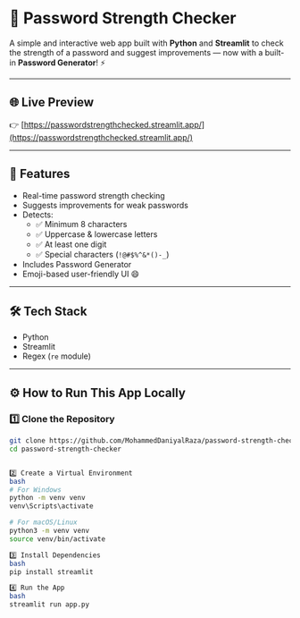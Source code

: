 # 🔐 Password Strength Checker

A simple and interactive web app built with **Python** and **Streamlit** to check the strength of a password and suggest improvements — now with a built-in **Password Generator**! ⚡

---

## 🌐 Live Preview  
👉 [https://passwordstrengthchecked.streamlit.app/](https://passwordstrengthchecked.streamlit.app/)

---

## 🚀 Features

- Real-time password strength checking
- Suggests improvements for weak passwords
- Detects:
  - ✅ Minimum 8 characters
  - ✅ Uppercase & lowercase letters
  - ✅ At least one digit
  - ✅ Special characters (`!@#$%^&*()-_`)
- Includes Password Generator
- Emoji-based user-friendly UI 😄

---

## 🛠️ Tech Stack

- Python
- Streamlit
- Regex (`re` module)

---

## ⚙️ How to Run This App Locally

### 1️⃣ Clone the Repository

```bash
git clone https://github.com/MohammedDaniyalRaza/password-strength-checker.git
cd password-strength-checker


2️⃣ Create a Virtual Environment
bash
# For Windows
python -m venv venv
venv\Scripts\activate

# For macOS/Linux
python3 -m venv venv
source venv/bin/activate

3️⃣ Install Dependencies
bash
pip install streamlit

4️⃣ Run the App
bash
streamlit run app.py
